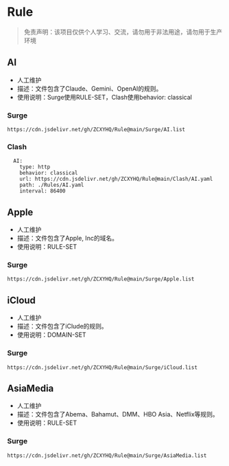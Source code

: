 # Rule

> 免责声明：该项目仅供个人学习、交流，请勿用于非法用途，请勿用于生产环境  

## AI
- 人工维护
- 描述：文件包含了Claude、Gemini、OpenAI的规则。
- 使用说明：Surge使用RULE-SET，Clash使用behavior: classical
### Surge
```
https://cdn.jsdelivr.net/gh/ZCXYHQ/Rule@main/Surge/AI.list
```
### Clash
```
  AI:
    type: http
    behavior: classical
    url: https://cdn.jsdelivr.net/gh/ZCXYHQ/Rule@main/Clash/AI.yaml
    path: ./Rules/AI.yaml
    interval: 86400
```

## Apple
- 人工维护
- 描述：文件包含了Apple, Inc的域名。
- 使用说明：RULE-SET
### Surge
```
https://cdn.jsdelivr.net/gh/ZCXYHQ/Rule@main/Surge/Apple.list
```

## iCloud
- 人工维护
- 描述：文件包含了iClude的规则。
- 使用说明：DOMAIN-SET
### Surge
```
https://cdn.jsdelivr.net/gh/ZCXYHQ/Rule@main/Surge/iCloud.list
```

## AsiaMedia
- 人工维护
- 描述：文件包含了Abema、Bahamut、DMM、HBO Asia、Netflix等规则。
- 使用说明：RULE-SET
### Surge
```
https://cdn.jsdelivr.net/gh/ZCXYHQ/Rule@main/Surge/AsiaMedia.list
```
